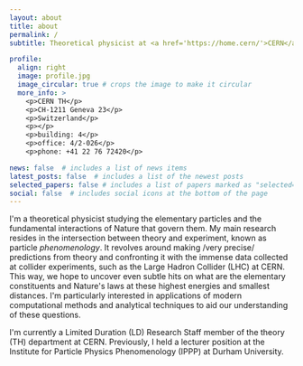```yaml
---
layout: about
title: about
permalink: /
subtitle: Theoretical physicist at <a href='https://home.cern/'>CERN</a>.

profile:
  align: right
  image: profile.jpg
  image_circular: true # crops the image to make it circular
  more_info: >
    <p>CERN TH</p>
    <p>CH-1211 Geneva 23</p>
    <p>Switzerland</p>
    <p></p>
    <p>building: 4</p>
    <p>office: 4/2-026</p>
    <p>phone: +41 22 76 72420</p>

news: false  # includes a list of news items
latest_posts: false  # includes a list of the newest posts
selected_papers: false # includes a list of papers marked as "selected={true}"
social: false  # includes social icons at the bottom of the page
---
```


I'm a theoretical physicist studying the elementary particles and the fundamental interactions of Nature that govern them.
My main research resides in the intersection between theory and experiment, known as particle *phenomenology*.  It revolves around making /very precise/ predictions from theory and confronting it with the immense data collected at collider experiments, such as the Large Hadron Collider (LHC) at CERN. 
This way, we hope to uncover even subtle hits on what are the elementary constituents and Nature's laws at these highest energies and smallest distances.
I'm particularly interested in applications of modern computational methods and analytical techniques to aid our understanding of these questions.

I'm currently a Limited Duration (LD) Research Staff member of the theory (TH) department at CERN.
Previously, I held a lecturer position at the Institute for Particle Physics Phenomenology (IPPP) at Durham University.


